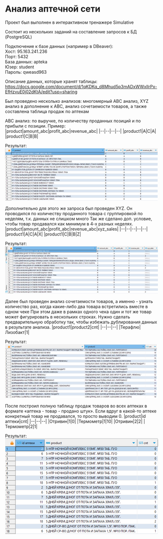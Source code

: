 # Анализ аптечной сети

Проект был выполнен в интерактивном тренажере Simulative

Состоит из нескольких заданий на составление запросов к БД (PostgreSQL) 

Подключение к базе данных (например в DBeaver):  
Хост: 95.163.241.236  
Порт: 5432  
База данных: apteka  
Юзер: student  
Пароль: qweasd963  

Описание данных, которые хранят таблицы:
https://docs.google.com/document/d/1qKDKq_d8Mhud5p3mADxWWxlIrPx-EfHzvuE0j02dKtA/edit?usp=sharing

Был проведено несколько анализов: многомерный ABC анализ, XYZ анализ в дополнение к ABC, анализ сочетаемости товаров, а также составлена таблица продаж по аптекам

ABC анализ: по выручке, по количеству проданных позиций и по прибыли с позиции.
Пример:
|product|amount_abc|profit_abc|revenue_abc|
|--|--|--|--|
|product1|A|C|A|
|product1|C|B|B|

Результат:
![таблица](images/ABC.png)

Дополнительно для этого же запроса был проведен XYZ. Он проводился по количеству проданного товара с группировкой по неделям, т.к. данных не слишком много
Так же сделано доп. условие, чтобы товар продавался как минимум в 4-х разных неделях. 
|product|amount_abc|profit_abc|revenue_abc|xyz_sales|
|--|--|--|--|--|
|product1|A|C|A|X|
|product1|C|B|B|Z|

Результат:
![таблица](images/ABC-XYZ.png)

Далее был проведен анализ сочетаемости товаров, а именно - узнать количество раз, когда какие-либо два товара встретились вместе в одном чеке
При этом даже в рамках одного чека один и тот же товар может фигурировать в нескольких строках. 
Нужно сделать предварительную обработку так, чтобы избежать дублирования данных в результате анализа.
|product1|product2|cnt|
|--|--|--|
|Терафлю|Лизобакт|1|

Результат:
![таблица](images/Goods_Combinability.png)

После построил полную таблицу продаж товаров во всех аптеках в формате «аптека - товар - продано штук». 
Если вдруг в какой-то аптеке конкретный товар не продавался, то просто выводим 0.
|product|id аптеки|cnt|
|--|--|--|
|Отривин|1|0|
|Термометр|1|10|
|Отривин|2|2|
|Термометр|2|1|

Результат:
![таблица](images/Pharmacy_sales.png)